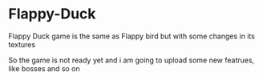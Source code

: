 # Flappy-Duck
Flappy Duck game is the same as Flappy bird but with some changes in its textures

So the game is not ready yet and i am going to upload some new featrues, like bosses and so on
